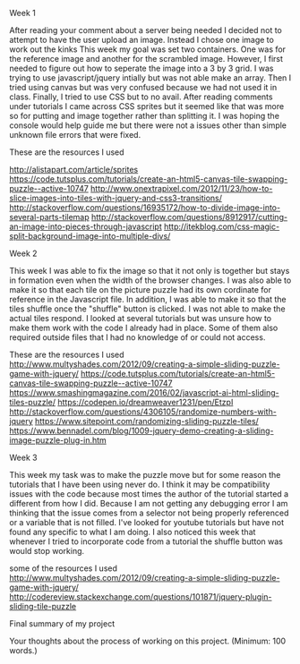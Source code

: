 Week 1

After reading your comment about a server being needed I decided not to attempt to have the user upload an image. Instead I chose one image to work out the kinks This week my goal was set two containers. One was for the reference image and another for the scrambled image. However, I first needed to figure out how to seperate the image into a 3 by 3 grid. I was trying to use javascript/jquery intially but was not able make an array. Then I tried using canvas but was very confused because we had not used it in class. Finally, I tried to use CSS but to no avail. After reading comments under tutorials I came across CSS sprites but it seemed like that was more so for putting and image together rather than splitting it. I was hoping the console would help guide me but there were not a issues other than simple unknown file errors that were fixed.

These are the resources I used

http://alistapart.com/article/sprites
https://code.tutsplus.com/tutorials/create-an-html5-canvas-tile-swapping-puzzle--active-10747
http://www.onextrapixel.com/2012/11/23/how-to-slice-images-into-tiles-with-jquery-and-css3-transitions/
http://stackoverflow.com/questions/16935172/how-to-divide-image-into-several-parts-tilemap
http://stackoverflow.com/questions/8912917/cutting-an-image-into-pieces-through-javascript
http://itekblog.com/css-magic-split-background-image-into-multiple-divs/

Week 2

This week I was able to fix the image so that it not only is together but stays in formation even when the width of the browser changes. I was also able to make it so that each tile on the picture puzzle had its own cordinate for reference in the Javascript file. In addition, I was able to make it so that the tiles shuffle once the "shuffle" button is clicked. I was not able to make the actual tiles respond. I looked at several tutorials but was unsure how to make them work with the code I already had in place. Some of them also required outside files that I had no knowledge of or could not access.

These are the resources I used
http://www.multyshades.com/2012/09/creating-a-simple-sliding-puzzle-game-with-jquery/
https://code.tutsplus.com/tutorials/create-an-html5-canvas-tile-swapping-puzzle--active-10747
https://www.smashingmagazine.com/2016/02/javascript-ai-html-sliding-tiles-puzzle/
https://codepen.io/dreamweaver1231/pen/EtzpI
http://stackoverflow.com/questions/4306105/randomize-numbers-with-jquery
https://www.sitepoint.com/randomizing-sliding-puzzle-tiles/
https://www.bennadel.com/blog/1009-jquery-demo-creating-a-sliding-image-puzzle-plug-in.htm

Week 3

This week my task was to make the puzzle move but for some reason the tutorials that I have been using never do. I think it may be compatibility issues with the code because most times the author of the tutorial started a different from how I did. Because I am not getting any debugging error I am thinking that the issue comes from a selector not being properly referenced or a variable that is not filled. I've looked for youtube tutorials but have not found any specific to what I am doing. I also noticed this week that whenever I tried to incorporate code from a tutorial the shuffle button was would stop working.

some of the resources I used
http://www.multyshades.com/2012/09/creating-a-simple-sliding-puzzle-game-with-jquery/
http://codereview.stackexchange.com/questions/101871/jquery-plugin-sliding-tile-puzzle


Final summary of my project

Your thoughts about the process of working on this project. (Minimum: 100 words.)
